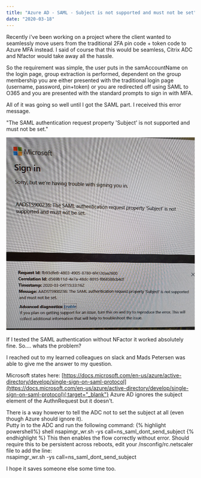 ```yaml
---
title: "Azure AD - SAML - Subject is not supported and must not be set"
date: "2020-03-18"
---
```


Recently i've been working on a project where the client wanted to seamlessly move users from the traditional 2FA pin code + token code to Azure MFA instead. I said of course that this would be seamless, Citrix ADC and Nfactor would take away all the hassle.

So the requirement was simple, the user puts in the samAccountName on the login page, group extraction is performed, dependent on the group membership you are either presented with the traditional login page (username, password, pin+token) or you are redirected off using SAML to O365 and you are presented with the standard prompts to sign in with MFA.

All of it was going so well until I got the SAML part. I received this error message.

"The SAML authentication request property 'Subject' is not supported and must not be set."

![](images/SAML_Error-1003x1024.png)

If I tested the SAML authentication without NFactor it worked absolutely fine. So.... whats the problem?

I reached out to my learned colleagues on slack and Mads Petersen was able to give me the answer to my question.

Microsoft states here: [https://docs.microsoft.com/en-us/azure/active-directory/develop/single-sign-on-saml-protocol](https://docs.microsoft.com/en-us/azure/active-directory/develop/single-sign-on-saml-protocol){:target="_blank"} Azure AD ignores the subject element of the AuthnRequest but it doesn't.

There is a way however to tell the ADC not to set the subject at all (even though Azure should ignore it).  
Putty in to the ADC and run the following command:
{% highlight powershell%}
shell nsapimgr_wr.sh -ys call=ns_saml_dont_send_subject
{% endhighlight %}
This then enables the flow correctly without error. Should require this to be persistent across reboots, edit your /nsconfig/rc.netscaler file to add the line:  
nsapimgr\_wr.sh -ys call=ns\_saml\_dont\_send\_subject

I hope it saves someone else some time too.
